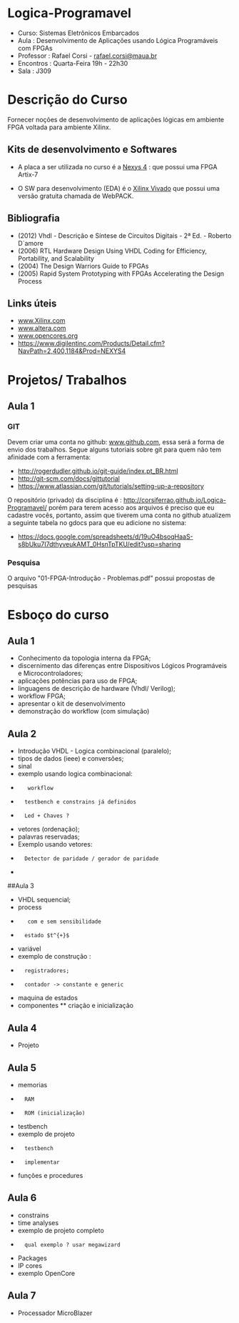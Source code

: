Logica-Programavel
==================

* Curso: Sistemas Eletrônicos Embarcados
* Aula : Desenvolvimento de Aplicações usando Lógica Programáveis com FPGAs
* Professor : Rafael Corsi - rafael.corsi@maua.br
* Encontros : Quarta-Feira 19h - 22h30 
* Sala : J309

# Descrição do Curso

Fornecer noções de desenvolvimento de aplicações lógicas em ambiente FPGA voltada para ambiente Xilinx.

## Kits de desenvolvimento e Softwares

* A placa a ser utilizada no curso é a [Nexys 4](http://www.digilentinc.com/Products/Detail.cfm?Prod=NEXYS4) :  que possui uma FPGA Artix-7 

* O SW para desenvolvimento (EDA) é o [Xilinx Vivado](http://www.xilinx.com/products/design-tools/vivado/) que possui uma versão gratuita chamada de WebPACK.

## Bibliografia 

* (2012) Vhdl - Descrição e Síntese de Circuitos Digitais - 2ª Ed. - Roberto D´amore
* (2006) RTL Hardware Design Using VHDL Coding for Efficiency, Portability, and Scalability
* (2004) The Design Warriors Guide to FPGAs
* (2005) Rapid System Prototyping with FPGAs Accelerating the Design Process

## Links úteis 
* www.Xilinx.com
* www.altera.com
* www.opencores.org
* https://www.digilentinc.com/Products/Detail.cfm?NavPath=2,400,1184&Prod=NEXYS4

# Projetos/ Trabalhos

## Aula 1

### GIT

Devem criar uma conta no github: www.github.com, essa será a forma de envio dos trabalhos. Segue alguns tutoriais sobre git para quem não tem afinidade com a ferramenta:

 *   http://rogerdudler.github.io/git-guide/index.pt_BR.html
 *   http://git-scm.com/docs/gittutorial
 *   https://www.atlassian.com/git/tutorials/setting-up-a-repository

O repositório (privado) da disciplina é : http://corsiferrao.github.io/Logica-Programavel/ porém para terem acesso aos arquivos é preciso que eu cadastre vocês, portanto, assim que tiverem uma conta no github atualizem a seguinte tabela no gdocs para que eu adicione no sistema:

 *   https://docs.google.com/spreadsheets/d/19uO4bsoqHaaS-s8bUku7I7dthyveukAMT_0HsnTpTKU/edit?usp=sharing

### Pesquisa

 O arquivo "01-FPGA-Introdução - Problemas.pdf" possui propostas de pesquisas 

# Esboço do curso

## Aula 1
* Conhecimento da topologia interna da FPGA;
* 	discernimento das diferenças entre Dispositivos Lógicos Programáveis e Microcontroladores;
* 	aplicações potências para uso de FPGA;
* 	linguagens de descrição de hardware (Vhdl/ Verilog);
* 	workflow FPGA;
* 	apresentar o kit de desenvolvimento
* 	demonstração do workflow (com simulação)	

## Aula 2
* 	Introdução VHDL - Logica combinacional (paralelo);
* 	tipos de dados (ieee) e conversões;
* 	sinal
* 	exemplo usando logica combinacional:
* 		 workflow
*  		testbench e constrains já definidos
*  		Led + Chaves ?
* 	vetores (ordenação); 
* 	palavras reservadas;
* 	Exemplo usando vetores: 
*  		Detector de paridade / gerador de paridade
* 	
	

##Aula 3
* 	VHDL sequencial;
* 	process
* 		 com e sem sensibilidade
*  		estado $t^{+}$ 	
* 	variável
* 	exemplo de construção :
* 		registradores;
* 		contador -> constante e generic
* 	maquina de estados
* 	componentes
** 		criação e inicialização
	
## Aula 4
* Projeto 

## Aula 5 
* 	memorias
* 		RAM
* 		ROM (inicialização)
* 	testbench
* 	exemplo de projeto
* 		testbench
* 		implementar
* 	funções e procedures

## Aula 6
* 	constrains 
* 	time analyses
* 	exemplo de projeto completo
* 		qual exemplo ? usar megawizard
* 	Packages
* 	IP cores
* 	exemplo OpenCore

## Aula 7
* Processador MicroBlazer

